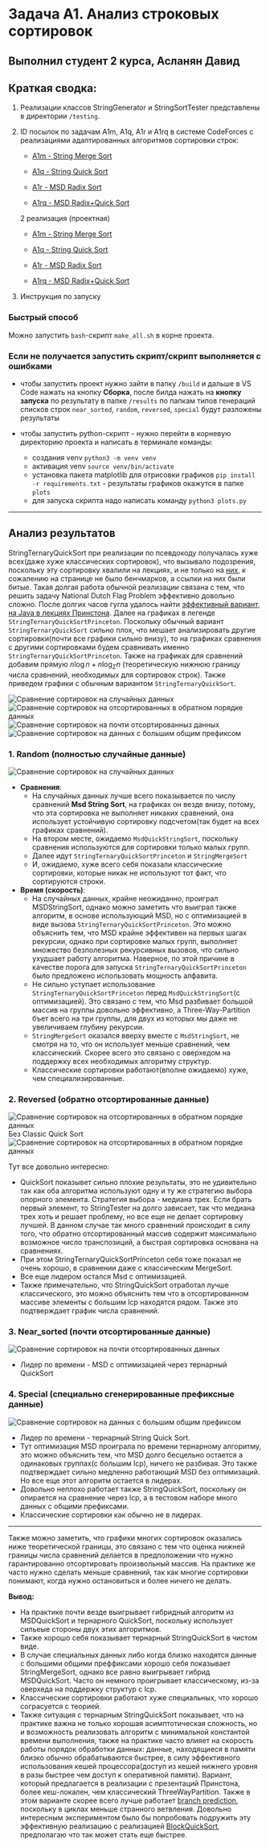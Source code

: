 # Задача A1. Анализ строковых сортировок
## Выполнил студент 2 курса, Асланян Давид

## Краткая сводка:
1. Реализации классов StringGenerator и StringSortTester представлены в директории `/testing`.

2. ID посылок по задачам A1m, A1q, A1r и A1rq в системе CodeForces с реализациями адаптированных алгоритмов сортировки строк:
    - [A1m - String Merge Sort](https://dsahse.contest.codeforces.com/group/NOflOR1Qt0/contest/608956/submission/320153044)

    - [A1q - String Quick Sort](https://dsahse.contest.codeforces.com/group/NOflOR1Qt0/contest/608956/submission/320145771)

    - [A1r - MSD Radix Sort](https://dsahse.contest.codeforces.com/group/NOflOR1Qt0/contest/608956/submission/320149827)

    - [A1rq - MSD Radix+Quick Sort](https://dsahse.contest.codeforces.com/group/NOflOR1Qt0/contest/608956/submission/320150290)

    2 реализация (проектная)


    - [A1m - String Merge Sort](https://dsahse.contest.codeforces.com/group/NOflOR1Qt0/contest/608956/submission/320832565)

    - [A1q - String Quick Sort](https://dsahse.contest.codeforces.com/group/NOflOR1Qt0/contest/608956/submission/320832722)

    - [A1r - MSD Radix Sort](https://dsahse.contest.codeforces.com/group/NOflOR1Qt0/contest/608956/submission/320832971)

    - [A1rq - MSD Radix+Quick Sort](https://dsahse.contest.codeforces.com/group/NOflOR1Qt0/contest/608956/submission/320833052)

3. Инструкция по запуску
### Быстрый способ
   Можно запустить `bash`-скрипт `make_all.sh` в корне проекта.
### Если не получается запустить скрипт/скрипт выполняется с ошибками
   - чтобы запустить проект нужно зайти в папку `/build` и дальше в VS Code нажать на кнопку **Сборка**, после билда нажать на **кнопку запуска** по результату в папке `/results` по папкам типов генераций списков строк `near_sorted`, `random`, `reversed`, `special` будут разложены результаты

   - чтобы запустить python-скрипт - нужно перейти в корневую директорию проекта и написать в терминале команды: 

      - создания venv `python3 -m venv venv`
      - активация venv `source venv/bin/activate`
      - установка пакета matplotlib для отрисовки графиков `pip install -r requirements.txt` - результаты графиков окажутся в папке `plots`
      - для запуска скрипта надо написать команду `python3 plots.py`


---

## Анализ результатов

StringTernaryQuickSort при реализации по псевдокоду получалась хуже всех(даже хуже классических сортировок), что вызывало подозрения, поскольку эту сортировку хвалили на лекциях, и не только на [них](https://www.drdobbs.com/database/sorting-strings-with-three-way-radix-qui/184410724), к сожалению на странице не было бенчмарков, а ссылки на них были битые. Такая долгая работа обычной реализации связана с тем, что решить задачу National Dutch Flag Problem эффективно довольно сложно. После долгих часов гугла удалось найти [эффективный вариант, на Java в лекциях Принстона](https://www.cs.princeton.edu/courses/archive/fall04/cos226/lectures/radix.4up.pdf). Далее на графиках в легенде `StringTernaryQuickSortPrinceton`. Поскольку обычный вариант `StringTernaryQuickSort` сильно плох, что мешает анализировать другие сортировки(почти все графики сильно внизу), то на графиках сравнения с другими сортировками будем сравнивать именно `StringTernaryQuickSortPrinceton`. Также на графиках для сравнений добавим прямую $n\log{n}+n\log_{\Sigma}{n}$ (теоретическую нижнюю границу числа сравнений, необходимых для сортировок строк). Также приведем графики с обычным вариантом `StringTernaryQuickSort`.

![Сравнение сортировок на случайных данных](plots/random/results_with.png)
![Сравнение сортировок на отсортированных в обратном порядке данных](plots/reversed/results_with.png)
![Сравнение сортировок на почти отсортированныз данных](plots/near_sorted/results_with.png)
![Сравнение сортировок на данных с большим общим префиксом](plots/special/results_with.png) 


### 1. Random (полностью случайные данные)  

![Сравнение сортировок на случайных данных](plots/random/results.png)
- **Сравнения**:  
   - На случайных данных лучше всего показывается по числу сравнений **Msd String Sort**, на графиках он везде внизу, потому, что эта сортировка не выполняет никаких сравнений, она использует устойчивую сортировку подсчетом(так будет на всех графиках сравнений).
   - На втором месте, ожидаемо `MsdQuickStringSort`, поскольку сравнения используются для сортировки только малых групп.
   - Далее идут `StringTernaryQuickSortPrinceton` и `StringMergeSort`
   - И, ожидаемо, хуже всего себя показали классические сортировки, которые никак не используют тот факт, что сортируются строки.
- **Время (скорость)**: 
   - На случайных данных, крайне неожиданно, проиграл MSDStringSort, однако можно заметить что выиграл также алгоритм, в основе использующий MSD, но с оптимизацией в виде вызова `StringTernaryQuickSortPrinceton`. Это можно объяснить тем, что MSD крайне эффективен на первых шагах рекурсии, однако при сортировке малых групп, выполняет множество безполезных рекурсивных вызовов, что сильно ухудшает работу алгоритма. Наверное, по этой причине в качестве порога для запуска `StringTernaryQuickSortPrinceton` было предложено использовать мощность алфавита.
   - Не сильно уступает использование `StringTernaryQuickSortPrinceton` перед `MsdQuickStringSort`(с оптимизацией). Это связано с тем, что Msd разбивает большой массив на группы довольно эффективно, а Three-Way-Partition бъет всего на три группы, для двух из которых мы даже не увеличиваем глубину рекурсии.
   - `StringMergeSort` оказался вверху вместе с `MsdStringSort`, не смотря на то, что он использует меньше сравнений, чем классический. Скорее всего это связано с оверхедом на поддержку всех необходимых алгоритму структур.
   - Классические сортировки работают(вполне ожидаемо) хуже, чем специализированные.

### 2. Reversed (обратно отсортированные данные)
![Сравнение сортировок на отсортированных в обратном порядке данных](plots/reversed/results.png)
Без Classic Quick Sort
![Сравнение сортировок на отсортированных в обратном порядке данных](plots/reversed/results_without_bad.png)

Тут все довольно интересно:
- QuickSort показывет сильно плохие результаты, это не удивительно так как оба алгоритма используют одну и ту же стратегию выбора опорного элемента. Стратегия выбора - медиана трех. Если брать первый элемент, то StringTester на долго зависает, так что медиана трех хоть и решает проблему, но все еще не делает сортировку лучшей. В данном случае так много сравнений происходит в силу того, что обратно отсортированный массив содержит максимально возможное число транспозиций, а быстрая сортировка основана на сравнениях.
- При этом StringTernaryQuickSortPrinceton себя тоже показал не очень хорошо, в сравнении даже с классическим MergeSort.
- Все еще лидером остался Msd с оптимизацией.
- Также примечательно, что StringQuickSort отработал лучше классического, это можно объяснить тем что в отсортированном массиве элементы с большим lcp находятся рядом. Также это подтверждает график числа сравнений.

### 3. Near_sorted (почти отсортированные данные)
![Сравнение сортировок на почти отсортированных данных](plots/near_sorted/results.png)
- Лидер по времени - MSD с оптимизацией через тернарный QuickSort

### 4. Special (специально сгенерированные префиксные данные) 
![Сравнение сортировок на данных с большим общим префиксом](plots/special/results.png) 
- Лидер по времени - тернарный String Quick Sort.
- Тут оптимизация MSD проиграла по времени тернарному алгоритму, это можно объяснить тем, что MSD долго бесцельно остается а одинаковых группах(с большим lcp), ничего не разбивая. Это также подтверждает сильно медленно работающий MSD без оптимизаций. Но все еще этот алгоритм остается в лидерах.
- Довольно неплохо работает также StringQuickSort, поскольку он опирается на сравнение через lcp, а в тестовом наборе много данных с общими префиксами.
- Классические сортировки как обычно не в лидерах.
---


Также можно заметить, что графики многих сортировок оказались ниже теоретической границы, это связано с тем что оценка нижней границы числа сравнений делается в предположении что нужно гарантированно отсортировать произвольный массив. На практике же часто нужно сделать меньше сравнений, так как многие сортировки понимают, когда нужно остановиться и более ничего не делать.


**Вывод:**  
- На практике почти везде выигрывает гибридный алгоритм из MSDQuickSort и тернарного QuickSort, поскольку использует сильеые стороны двух этих алгоритмов.  
- Также хорошо себя показывает тернарный StringQuickSort в чистом виде.  
- В случае специальных данных либо когда близко находятся данные с большими общими преффиксами хорошо себя показывает StringMergeSort, однако все равно выигрывает гибрид MSDQuickSort. Часто он немного проигрывает классическому, из-за оверхеда на поддержку структур с lcp.
- Классические сортировки работают хуже специальных, что хорошо сограсуется с теорией.
- Также ситуация с тернарным StringQuickSort показывает, что на практике важна не только хорошая асимптотическая сложность, но и возможность реализовать алгоритм с минимальной константой времени выполнения, также на практике часто влияет на скорость работы порядок обработки данных: данные, находящиеся в памяти близко обычно обрабатываются быстрее, в силу эффективного использования кешей процессора(доступ из кешей нижнего уровня в разы быстрее чем доступ к оперативной памяти). Вариант, который предлагается в реализации с презентаций Принстона, более кеш-локален, чем классический ThreeWayPartition. Также в этом варианте скорее всего лучше работает [branch prediction](https://ru.wikipedia.org/wiki/Предсказатель_переходов), поскольку в циклах меньше странного ветвления. Довольно интересным экспериментом было бы попробовать подружить эту эффективную реализацию с реализацией [BlockQuickSort](https://arxiv.org/pdf/1604.06697), предполагаю что так может стать еще быстрее.

